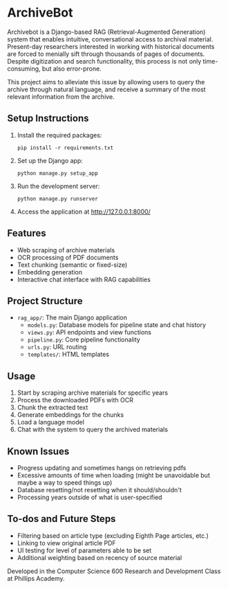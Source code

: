 # ArchiveBot

Archivebot is a Django-based RAG (Retrieval-Augmented Generation) system that enables intuitive, conversational access to archival material. Present-day researchers interested in working with historical documents are forced to menially sift through thousands of pages of documents. Despite digitization and search functionality, this process is not only time-consuming, but also error-prone. 

This project aims to alleviate this issue by allowing users to query the archive through natural language, and receive a summary of the most relevant information from the archive.

## Setup Instructions

1. Install the required packages:
   ```
   pip install -r requirements.txt
   ```

2. Set up the Django app:
   ```
   python manage.py setup_app
   ```

3. Run the development server:
   ```
   python manage.py runserver
   ```

4. Access the application at http://127.0.0.1:8000/

## Features

- Web scraping of archive materials
- OCR processing of PDF documents
- Text chunking (semantic or fixed-size)
- Embedding generation
- Interactive chat interface with RAG capabilities

## Project Structure

- `rag_app/`: The main Django application
  - `models.py`: Database models for pipeline state and chat history
  - `views.py`: API endpoints and view functions
  - `pipeline.py`: Core pipeline functionality
  - `urls.py`: URL routing
  - `templates/`: HTML templates

## Usage

1. Start by scraping archive materials for specific years
2. Process the downloaded PDFs with OCR
3. Chunk the extracted text
4. Generate embeddings for the chunks
5. Load a language model
6. Chat with the system to query the archived materials

## Known Issues
- Progress updating and sometimes hangs on retrieving pdfs
- Excessive amounts of time when loading (might be unavoidable but maybe a way to speed things up)
- Database resetting/not resetting when it should/shouldn't
- Processing years outside of what is user-specified

## To-dos and Future Steps
- Filtering based on article type (excluding Eighth Page articles, etc.)
- Linking to view original article PDF
- UI testing for level of parameters able to be set
- Additional weighting based on recency of source material

Developed in the Computer Science 600 Research and Development Class at Phillips Academy. 
